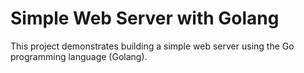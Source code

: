 # Simple Web Server with Golang
This project demonstrates building a simple web server using the Go programming language (Golang).